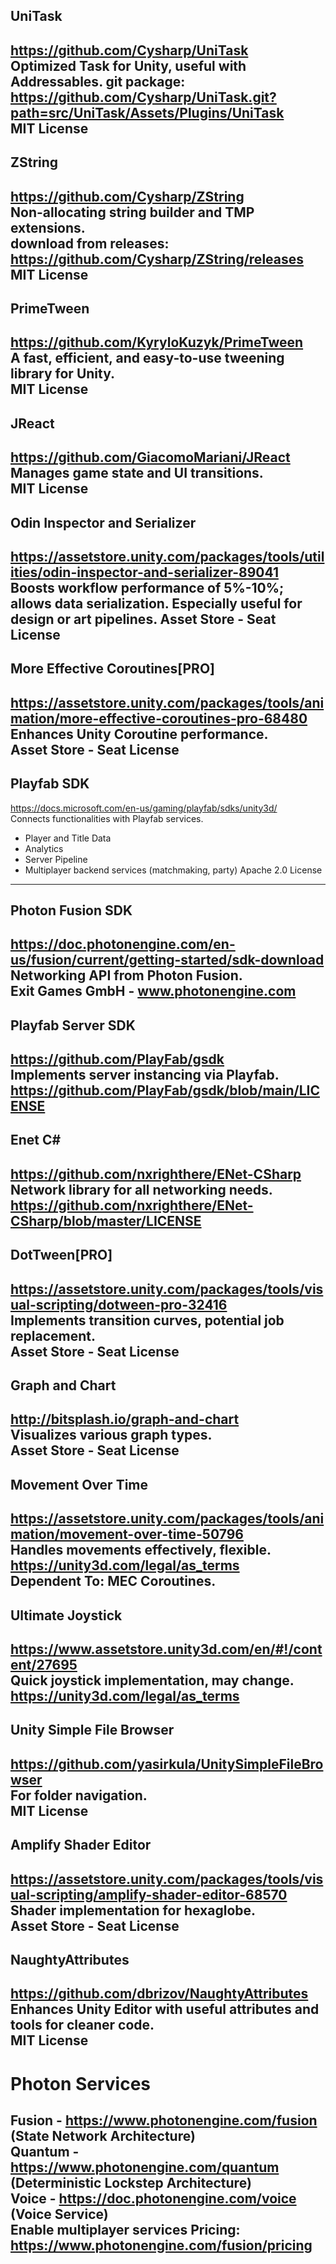## UniTask
https://github.com/Cysharp/UniTask  
Optimized Task for Unity, useful with Addressables.
git package: https://github.com/Cysharp/UniTask.git?path=src/UniTask/Assets/Plugins/UniTask  
MIT License
------------------------
## ZString
https://github.com/Cysharp/ZString  
Non-allocating string builder and TMP extensions.  
download from releases: https://github.com/Cysharp/ZString/releases  
MIT License
------------------------
## PrimeTween
https://github.com/KyryloKuzyk/PrimeTween  
A fast, efficient, and easy-to-use tweening library for Unity.  
MIT License
------------------------
## JReact
https://github.com/GiacomoMariani/JReact  
Manages game state and UI transitions.  
MIT License
------------------------
## Odin Inspector and Serializer
https://assetstore.unity.com/packages/tools/utilities/odin-inspector-and-serializer-89041  
Boosts workflow performance of 5%-10%; allows data serialization.
Especially useful for design or art pipelines.
Asset Store - Seat License
------------------------
## More Effective Coroutines[PRO]
https://assetstore.unity.com/packages/tools/animation/more-effective-coroutines-pro-68480  
Enhances Unity Coroutine performance.  
Asset Store - Seat License
------------------------
## Playfab SDK
https://docs.microsoft.com/en-us/gaming/playfab/sdks/unity3d/  
Connects functionalities with Playfab services.  
- Player and Title Data
- Analytics
- Server Pipeline
- Multiplayer backend services (matchmaking, party)
Apache 2.0 License
------------------------
## Photon Fusion SDK
https://doc.photonengine.com/en-us/fusion/current/getting-started/sdk-download  
Networking API from Photon Fusion.  
Exit Games GmbH - www.photonengine.com
------------------------
## Playfab Server SDK
https://github.com/PlayFab/gsdk  
Implements server instancing via Playfab.  
https://github.com/PlayFab/gsdk/blob/main/LICENSE
------------------------
## Enet C#
https://github.com/nxrighthere/ENet-CSharp  
Network library for all networking needs.  
https://github.com/nxrighthere/ENet-CSharp/blob/master/LICENSE
------------------------
## DotTween[PRO]
https://assetstore.unity.com/packages/tools/visual-scripting/dotween-pro-32416  
Implements transition curves, potential job replacement.  
Asset Store - Seat License
------------------------
## Graph and Chart
http://bitsplash.io/graph-and-chart  
Visualizes various graph types.  
Asset Store - Seat License
------------------------
## Movement Over Time
https://assetstore.unity.com/packages/tools/animation/movement-over-time-50796  
Handles movements effectively, flexible.  
https://unity3d.com/legal/as_terms  
Dependent To: MEC Coroutines.
------------------------
## Ultimate Joystick
https://www.assetstore.unity3d.com/en/#!/content/27695  
Quick joystick implementation, may change.  
https://unity3d.com/legal/as_terms
------------------------
## Unity Simple File Browser
https://github.com/yasirkula/UnitySimpleFileBrowser  
For folder navigation.  
MIT License
------------------------
## Amplify Shader Editor
https://assetstore.unity.com/packages/tools/visual-scripting/amplify-shader-editor-68570  
Shader implementation for hexaglobe.  
Asset Store - Seat License
------------------------
## NaughtyAttributes
https://github.com/dbrizov/NaughtyAttributes  
Enhances Unity Editor with useful attributes and tools for cleaner code.  
MIT License
--------------------------------
# Photon Services
Fusion - https://www.photonengine.com/fusion (State Network Architecture)  
Quantum - https://www.photonengine.com/quantum (Deterministic Lockstep Architecture)  
Voice - https://doc.photonengine.com/voice  (Voice Service)  
Enable multiplayer services
Pricing:  https://www.photonengine.com/fusion/pricing
--------------------------------

